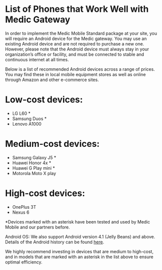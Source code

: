 
# List of Phones that Work Well with Medic Gateway

In order to implement the Medic Mobile Standard package at your site, you will require an Android device for the Medic gateway. You may use an existing Android device and are not required to purchase a new one. However, please note that the Android device must always stay in your organization’s office or facility, and must be connected to stable and continuous internet at all times.

Below is a list of recommended Android devices across a range of prices. You may find these in local mobile equipment stores as well as online through Amazon and other e-commerce sites. 

# Low-cost devices:
- LG L60 *
- Samsung Duos *
- Lenovo A1000

# Medium-cost devices:
- Samsung Galaxy J5 *
- Huawei Honor 4x *
- Huawei G Play mini *
- Motorola Moto X play

# High-cost devices:
- OnePlus 3T
- Nexus 6

*Devices marked with an asterisk have been tested and used by Medic Mobile and our partners before.

Android OS: We also support Android version 4.1 (Jelly Beans) and above. Details of the Android history can be found [here](https://en.wikipedia.org/wiki/Android_version_history). 

We highly recommend investing in devices that are medium to high-cost, and in models that are marked with an asterisk in the list above to ensure optimal efficiency.  